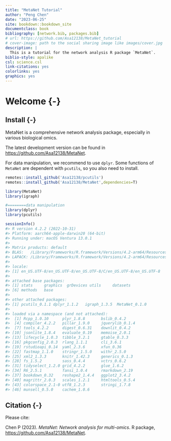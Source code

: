 ```yaml
--- 
title: "MetaNet Tutorial"
author: "Peng Chen"
date: "2023-06-25"
site: bookdown::bookdown_site
documentclass: book
bibliography: [network.bib, packages.bib]
# url: https://github.com/Asa12138/MetaNet_tutorial
# cover-image: path to the social sharing image like images/cover.jpg
description: |
  This is a tutorial for the network analysis R package `MetaNet`.
biblio-style: apalike
csl: science.csl
link-citations: yes
colorlinks: yes
graphics: yes
---
```


# Welcome {-}

## Install {-}

MetaNet is a comprehensive network analysis package, especially in various biological omics.

The latest development version can be found in <https://github.com/Asa12138/MetaNet>.

For data manipulation, we recommend to use `dplyr`. Some functions of `MetaNet` are dependent with `pcutils`, so you also need to install.


```r
remotes::install_github('Asa12138/pcutils')
remotes::install_github('Asa12138/MetaNet',dependencies=T)
```


```r
library(MetaNet)
library(igraph)

#========data manipulation
library(dplyr)
library(pcutils)
```


```r
sessionInfo()
#> R version 4.2.2 (2022-10-31)
#> Platform: aarch64-apple-darwin20 (64-bit)
#> Running under: macOS Ventura 13.0.1
#> 
#> Matrix products: default
#> BLAS:   /Library/Frameworks/R.framework/Versions/4.2-arm64/Resources/lib/libRblas.0.dylib
#> LAPACK: /Library/Frameworks/R.framework/Versions/4.2-arm64/Resources/lib/libRlapack.dylib
#> 
#> locale:
#> [1] en_US.UTF-8/en_US.UTF-8/en_US.UTF-8/C/en_US.UTF-8/en_US.UTF-8
#> 
#> attached base packages:
#> [1] stats     graphics  grDevices utils     datasets 
#> [6] methods   base     
#> 
#> other attached packages:
#> [1] pcutils_0.1.1 dplyr_1.1.2   igraph_1.3.5  MetaNet_0.1.0
#> 
#> loaded via a namespace (and not attached):
#>  [1] Rcpp_1.0.10      plyr_1.8.8       bslib_0.4.2     
#>  [4] compiler_4.2.2   pillar_1.9.0     jquerylib_0.1.4 
#>  [7] tools_4.2.2      digest_0.6.31    downlit_0.4.2   
#> [10] jsonlite_1.8.4   evaluate_0.19    memoise_2.0.1   
#> [13] lifecycle_1.0.3  tibble_3.2.1     gtable_0.3.3    
#> [16] pkgconfig_2.0.3  rlang_1.1.1      cli_3.6.1       
#> [19] rstudioapi_0.14  yaml_2.3.6       xfun_0.36       
#> [22] fastmap_1.1.0    stringr_1.5.0    withr_2.5.0     
#> [25] xml2_1.3.3       knitr_1.42.3     generics_0.1.3  
#> [28] fs_1.5.2         sass_0.4.4       vctrs_0.6.2     
#> [31] tidyselect_1.2.0 grid_4.2.2       glue_1.6.2      
#> [34] R6_2.5.1         fansi_1.0.4      rmarkdown_2.19  
#> [37] bookdown_0.32    reshape2_1.4.4   ggplot2_3.4.2   
#> [40] magrittr_2.0.3   scales_1.2.1     htmltools_0.5.4 
#> [43] colorspace_2.1-0 utf8_1.2.3       stringi_1.7.8   
#> [46] munsell_0.5.0    cachem_1.0.6
```

## Citation {-}

Please cite:

Chen P (2023). *MetaNet: Network analysis for multi-omics*. R package, <https://github.com/Asa12138/MetaNet>.


